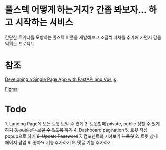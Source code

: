 # 풀스텍 어떻게 하는거지? 간좀 봐보자... 하고 시작하는 서비스
간단한 트위터를 모방하는 풀스텍 어플을 개발해보고 조금씩 피처를 추가해 가면서 감을 익히는 프로젝트.

# 참조
[Developing a Single Page App with FastAPI and Vue.js](https://testdriven.io/blog/developing-a-single-page-app-with-fastapi-and-vuejs/#objectives)

[Figma](https://www.figma.com/file/X0Lge9GtYJF9FZK9rcfV5T/Twitter-bot?node-id=0%3A1)

# Todo

~~1. Landing Page에 모든 트윗 보일 수 있게~~
~~2. 트윗할때 private, public 정할 수 있게 하기~~
~~3. public만 보일 수 있도록 하기~~
4. Dashboard pagination
5. 트윗 작성 popup으로 하기
~~6. Update Password~~
7. 컴포넨트화 시켜보기
   ~~1. 트윗~~
   2. 트윗 상세 페이지 팝업
8. 좋아요 기능 추가하기
9.  댓글 기능 추가하기